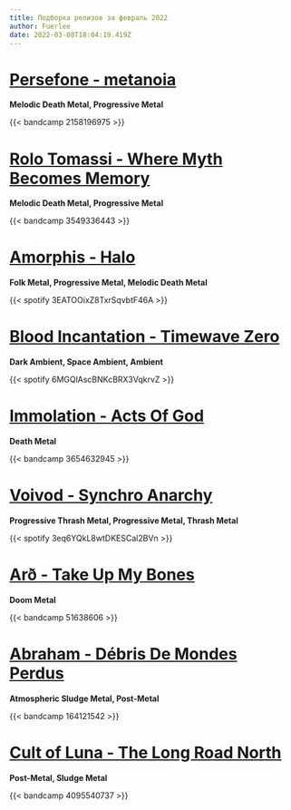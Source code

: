 ```yaml
---
title: Подборка релизов за февраль 2022
author: Fuerlee
date: 2022-03-08T18:04:19.419Z
---
```

# [Persefone - metanoia](https://persefone.bandcamp.com/album/metanoia)

**Melodic Death Metal, Progressive Metal**

{{< bandcamp 2158196975 >}}

# [Rolo Tomassi - Where Myth Becomes Memory](https://rolotomassi.bandcamp.com/album/where-myth-becomes-memory)

**Melodic Death Metal, Progressive Metal**

{{< bandcamp 3549336443 >}}

# [Amorphis - Halo](https://open.spotify.com/album/3EATOOixZ8TxrSqvbtF46A)

**Folk Metal, Progressive Metal, Melodic Death Metal**

{{< spotify 3EATOOixZ8TxrSqvbtF46A >}}

# [Blood Incantation - Timewave Zero](https://open.spotify.com/album/6MGQlAscBNKcBRX3VqkrvZ)

**Dark Ambient, Space Ambient, Ambient**

{{< spotify 6MGQlAscBNKcBRX3VqkrvZ >}}

# [Immolation - Acts Of God](https://immolation.bandcamp.com/album/acts-of-god)

**Death Metal**

{{< bandcamp 3654632945 >}}

# [Voivod - Synchro Anarchy](https://open.spotify.com/album/3eq6YQkL8wtDKESCal2BVn)

**Progressive Thrash Metal, Progressive Metal, Thrash Metal**

{{< spotify 3eq6YQkL8wtDKESCal2BVn >}}

# [Arð - Take Up My Bones](https://ardnorthumbria.bandcamp.com/album/take-up-my-bones)

**Doom Metal**

{{< bandcamp 51638606 >}}

# [Abraham - Débris De Mondes Perdus](https://abrahamband.bandcamp.com/album/d-bris-de-mondes-perdus)

**Atmospheric Sludge Metal, Post-Metal**

{{< bandcamp 164121542 >}}

# [Cult of Luna - The Long Road North](https://cultofluna.bandcamp.com/album/the-long-road-north)

**Post-Metal, Sludge Metal**

{{< bandcamp 4095540737 >}}
